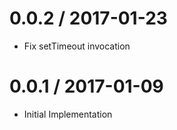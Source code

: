
0.0.2 / 2017-01-23
==================

  * Fix setTimeout invocation

0.0.1 / 2017-01-09
===================

 * Initial Implementation
